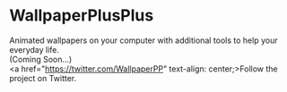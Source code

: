 # WallpaperPlusPlus
Animated wallpapers on your computer with additional tools to help your everyday life. <br>
(Coming Soon...) <br>
<a href="https://twitter.com/WallpaperPP" text-align: center;>Follow the project on Twitter. </a>
